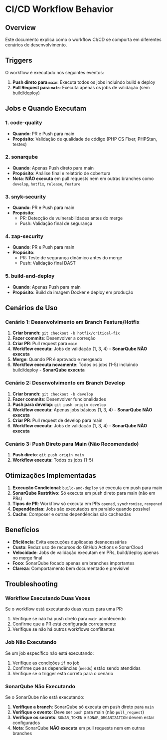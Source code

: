 # CI/CD Workflow Behavior

## Overview

Este documento explica como o workflow CI/CD se comporta em diferentes cenários de desenvolvimento.

## Triggers

O workflow é executado nos seguintes eventos:

1. **Push direto para `main`**: Executa todos os jobs incluindo build e deploy
2. **Pull Request para `main`**: Executa apenas os jobs de validação (sem build/deploy)

## Jobs e Quando Executam

### 1. code-quality
- **Quando**: PR e Push para main
- **Propósito**: Validação de qualidade de código (PHP CS Fixer, PHPStan, testes)

### 2. sonarqube
- **Quando**: Apenas Push direto para main
- **Propósito**: Análise final e relatório de cobertura
- **Nota**: **NÃO executa** em pull requests nem em outras branches como `develop`, `hotfix`, `release`, `feature`

### 3. snyk-security
- **Quando**: PR e Push para main
- **Propósito**: 
  - PR: Detecção de vulnerabilidades antes do merge
  - Push: Validação final de segurança

### 4. zap-security
- **Quando**: PR e Push para main
- **Propósito**: 
  - PR: Teste de segurança dinâmico antes do merge
  - Push: Validação final DAST

### 5. build-and-deploy
- **Quando**: Apenas Push para main
- **Propósito**: Build da imagem Docker e deploy em produção

## Cenários de Uso

### Cenário 1: Desenvolvimento em Branch Feature/Hotfix

1. **Criar branch**: `git checkout -b hotfix/critical-fix`
2. **Fazer commits**: Desenvolver a correção
3. **Criar PR**: Pull request para `main`
4. **Workflow executa**: Jobs de validação (1, 3, 4) - **SonarQube NÃO executa**
5. **Merge**: Quando PR é aprovado e mergeado
6. **Workflow executa novamente**: Todos os jobs (1-5) incluindo build/deploy - **SonarQube executa**

### Cenário 2: Desenvolvimento em Branch Develop

1. **Criar branch**: `git checkout -b develop`
2. **Fazer commits**: Desenvolver funcionalidades
3. **Push para develop**: `git push origin develop`
4. **Workflow executa**: Apenas jobs básicos (1, 3, 4) - **SonarQube NÃO executa**
5. **Criar PR**: Pull request de develop para main
6. **Workflow executa**: Jobs de validação (1, 3, 4) - **SonarQube NÃO executa**

### Cenário 3: Push Direto para Main (Não Recomendado)

1. **Push direto**: `git push origin main`
2. **Workflow executa**: Todos os jobs (1-5)

## Otimizações Implementadas

1. **Execução Condicional**: `build-and-deploy` só executa em push para main
2. **SonarQube Restritivo**: Só executa em push direto para main (não em PRs)
3. **Tipos de PR**: Workflow só executa em PRs `opened`, `synchronize`, `reopened`
4. **Dependências**: Jobs são executados em paralelo quando possível
5. **Cache**: Composer e outras dependências são cacheadas

## Benefícios

- **Eficiência**: Evita execuções duplicadas desnecessárias
- **Custo**: Reduz uso de recursos do GitHub Actions e SonarCloud
- **Velocidade**: Jobs de validação executam em PRs, build/deploy apenas no merge final
- **Foco**: SonarQube focado apenas em branches importantes
- **Clareza**: Comportamento bem documentado e previsível

## Troubleshooting

### Workflow Executando Duas Vezes

Se o workflow está executando duas vezes para uma PR:

1. Verifique se não há push direto para `main` acontecendo
2. Confirme que a PR está configurada corretamente
3. Verifique se não há outros workflows conflitantes

### Job Não Executando

Se um job específico não está executando:

1. Verifique as condições `if` no job
2. Confirme que as dependências (`needs`) estão sendo atendidas
3. Verifique se o trigger está correto para o cenário

### SonarQube Não Executando

Se o SonarQube não está executando:

1. **Verifique a branch**: SonarQube só executa em push direto para `main`
2. **Verifique o evento**: Deve ser `push` para main (não `pull_request`)
3. **Verifique os secrets**: `SONAR_TOKEN` e `SONAR_ORGANIZATION` devem estar configurados
4. **Nota**: SonarQube **NÃO executa** em pull requests nem em outras branches
